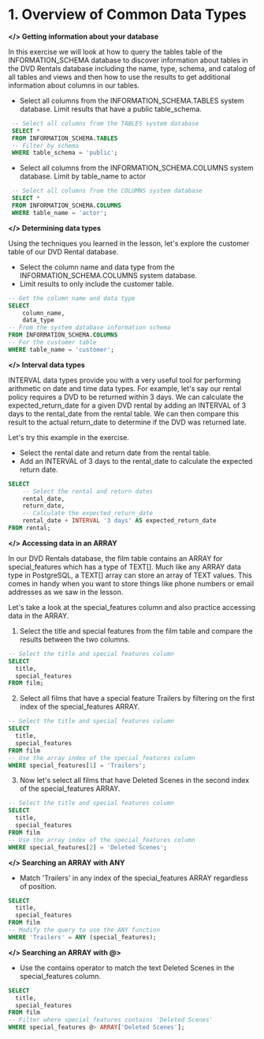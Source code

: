 # 1. Overview of Common Data Types

**</> Getting information about your database**

 In this exercise we will look at how to query the tables table of the INFORMATION_SCHEMA database to discover information about tables in the DVD Rentals database including the name, type, schema, and catalog of all tables and views and then how to use the results to get additional information about columns in our tables.

- Select all columns from the INFORMATION_SCHEMA.TABLES system database. Limit results that have a public table_schema.

```sql
 -- Select all columns from the TABLES system database
 SELECT * 
 FROM INFORMATION_SCHEMA.TABLES
 -- Filter by schema
 WHERE table_schema = 'public';
```

- Select all columns from the INFORMATION_SCHEMA.COLUMNS system database. Limit by table_name to actor

```sql
 -- Select all columns from the COLUMNS system database
 SELECT * 
 FROM INFORMATION_SCHEMA.COLUMNS 
 WHERE table_name = 'actor';
```

**</> Determining data types**

Using the techniques you learned in the lesson, let's explore the customer table of our DVD Rental database.

- Select the column name and data type from the INFORMATION_SCHEMA.COLUMNS system database.
- Limit results to only include the customer table.

```sql
-- Get the column name and data type
SELECT
 	column_name, 
    data_type
-- From the system database information schema
FROM INFORMATION_SCHEMA.COLUMNS 
-- For the customer table
WHERE table_name = 'customer';
```

**</> Interval data types**

INTERVAL data types provide you with a very useful tool for performing arithmetic on date and time data types. For example, let's say our rental policy requires a DVD to be returned within 3 days. We can calculate the expected_return_date for a given DVD rental by adding an INTERVAL of 3 days to the rental_date from the rental table. We can then compare this result to the actual return_date to determine if the DVD was returned late.

Let's try this example in the exercise.

- Select the rental date and return date from the rental table.
- Add an INTERVAL of 3 days to the rental_date to calculate the expected return date.

```sql
SELECT
 	-- Select the rental and return dates
	rental_date,
	return_date,
 	-- Calculate the expected_return_date
	rental_date + INTERVAL '3 days' AS expected_return_date
FROM rental;
```

**</> Accessing data in an ARRAY**

In our DVD Rentals database, the film table contains an ARRAY for special_features which has a type of TEXT[]. Much like any ARRAY data type in PostgreSQL, a TEXT[] array can store an array of TEXT values. This comes in handy when you want to store things like phone numbers or email addresses as we saw in the lesson.

Let's take a look at the special_features column and also practice accessing data in the ARRAY.

1. Select the title and special features from the film table and compare the results between the two columns.

```sql
-- Select the title and special features column 
SELECT 
  title, 
  special_features 
FROM film;
```

2. Select all films that have a special feature Trailers by filtering on the first index of the special_features ARRAY.

```sql
-- Select the title and special features column 
SELECT 
  title, 
  special_features 
FROM film
-- Use the array index of the special_features column
WHERE special_features[1] = 'Trailers';
```

3. Now let's select all films that have Deleted Scenes in the second index of the special_features ARRAY.

```sql
-- Select the title and special features column 
SELECT 
  title, 
  special_features 
FROM film
-- Use the array index of the special_features column
WHERE special_features[2] = 'Deleted Scenes';
```

**</> Searching an ARRAY with ANY**

- Match 'Trailers' in any index of the special_features ARRAY regardless of position.

```sql
SELECT
  title, 
  special_features 
FROM film 
-- Modify the query to use the ANY function 
WHERE 'Trailers' = ANY (special_features);
```

**</> Searching an ARRAY with @>**

- Use the contains operator to match the text Deleted Scenes in the special_features column.

```sql
SELECT 
  title, 
  special_features 
FROM film 
-- Filter where special_features contains 'Deleted Scenes'
WHERE special_features @> ARRAY['Deleted Scenes'];
```
